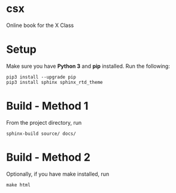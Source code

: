 # csx

Online book for the X Class

# Setup
Make sure you have **Python 3** and **pip** installed. Run the following:

    pip3 install --upgrade pip
    pip3 install sphinx sphinx_rtd_theme

# Build - Method 1
From the project directory, run

    sphinx-build source/ docs/

# Build - Method 2
Optionally, if you have make installed, run

    make html
